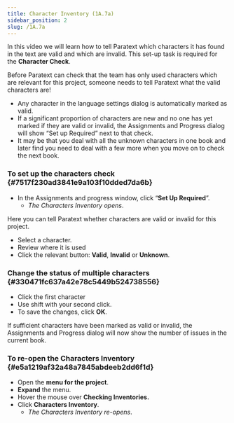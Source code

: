 ```yaml
---
title: Character Inventory (1A.7a)
sidebar_position: 2
slug: /1A.7a
---
```




In this video we will learn how to tell Paratext which characters it has found in the text are valid and which are invalid. This set-up task is required for the **Character Check**.


Before Paratext can check that the team has only used characters which are relevant for this project, someone needs to tell Paratext what the valid characters are!

- Any character in the language settings dialog is automatically marked as valid.
- If a significant proportion of characters are new and no one has yet marked if they are valid or invalid, the Assignments and Progress dialog will show “Set up Required” next to that check.
- It may be that you deal with all the unknown characters in one book and later find you need to deal with a few more when you move on to check the next book.

### To set up the characters check {#7517f230ad3841e9a103f10dded7da6b}

- In the Assignments and progress window, click “**Set Up Required**”.
	- _The Characters Inventory opens_.

Here you can tell Paratext whether characters are valid or invalid for this project.

- Select a character.
- Review where it is used
- Click the relevant button: **Valid**, **Invalid** or **Unknown**.

### Change the status of multiple characters {#330471fc637a42e78c5449b524738556}

- Click the first character
- Use shift with your second click.
- To save the changes, click **OK**.

If sufficient characters have been marked as valid or invalid, the Assignments and Progress dialog will now show the number of issues in the current book.


### To re-open the Characters Inventory {#e5a1219af32a48a7845abdeeb2dd6f1d}

- Open the **menu for the project**.
- **Expand** the menu.
- Hover the mouse over **Checking Inventories.**
- Click **Characters Inventory**.
	- _The Characters Inventory re-opens_.
